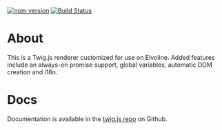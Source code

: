 [![npm version](https://badge.fury.io/js/%40elvoline%2Ftwig.svg)](https://badge.fury.io/js/%40elvoline%2Ftwig)
[![Build Status](https://travis-ci.org/elvoline/twig.svg?branch=master)](https://travis-ci.org/elvoline/twig)

# About

This is a Twig.js renderer customized for use on Elvoline.
Added features include an always-on promise support, global variables, automatic DOM creation and i18n.

# Docs

Documentation is available in the [twig.js repo](https://github.com/twigjs/twig.js) on Github.
